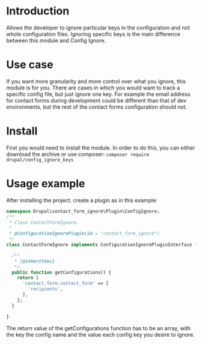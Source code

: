 # Introduction
Allows the developer to ignore particular keys in the configuration and not whole configuration files.
Ignoring specific keys is the main difference between this module and Config Ignore.

# Use case
If you want more granularity and more control over what you ignore, this module is for you. There are cases in which you would want to track a specific config file, but just ignore one key. For example the email address for contact forms during development could be different than that of dev environments, but the rest of the contact forms configuration should not.

# Install
First you would need to install the module. In order to do this, you can either download the archive or use composer:
```composer require drupal/config_ignore_keys```

# Usage example
After installing the project. create a plugin as in this example:

``` PHP
namespace Drupal\contact_form_ignore\Plugin\ConfigIgnore;
/**
 * Class ContactFormIgnore.
 *
 * @ConfigurationIgnorePlugin(id = "contact_form_ignore")
 */
class ContactFormIgnore implements ConfigurationIgnorePluginInterface {

  /**
   * {@inheritdoc}
   */
  public function getConfigurations() {
    return [
      'contact.form.contact_form' => [
        'recipients',
      ],
    ];
  }

}
```

The return value of the getConfigurations function has to be an array, with the key the config name and the value each config key you desire to ignore.